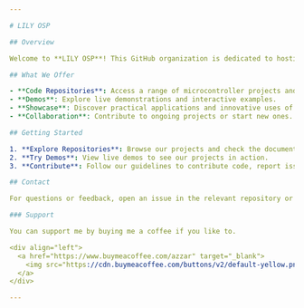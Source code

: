 ```yaml
---

# LILY OSP

## Overview

Welcome to **LILY OSP**! This GitHub organization is dedicated to hosting and showcasing microcontroller-related projects and code from [1999AZZAR](https://github.com/1999AZZAR).

## What We Offer

- **Code Repositories**: Access a range of microcontroller projects and code.
- **Demos**: Explore live demonstrations and interactive examples.
- **Showcase**: Discover practical applications and innovative uses of microcontrollers.
- **Collaboration**: Contribute to ongoing projects or start new ones.

## Getting Started

1. **Explore Repositories**: Browse our projects and check the documentation for setup instructions.
2. **Try Demos**: View live demos to see our projects in action.
3. **Contribute**: Follow our guidelines to contribute code, report issues, or provide feedback.

## Contact

For questions or feedback, open an issue in the relevant repository or visit [1999AZZAR’s GitHub](https://github.com/1999AZZAR).

### Support

You can support me by buying me a coffee if you like to.

<div align="left">
  <a href="https://www.buymeacoffee.com/azzar" target="_blank">
    <img src="https://cdn.buymeacoffee.com/buttons/v2/default-yellow.png" alt="Buy Me A Coffee" style="height: 42px !important;width: 151.9px !important; margin-top: 50px !important;">
  </a>
</div>

---
```

